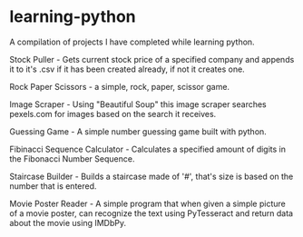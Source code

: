 # learning-python
A compilation of projects I have completed while learning python.

Stock Puller - Gets current stock price of a specified company and appends it to it's .csv if it has been created already, if not it creates one.

Rock Paper Scissors - a simple, rock, paper, scissor game.

Image Scraper - Using "Beautiful Soup" this image scraper searches pexels.com for images based on the search it receives.

Guessing Game - A simple number guessing game built with python.

Fibinacci Sequence Calculator - Calculates a specified amount of digits in the Fibonacci Number Sequence.

Staircase Builder - Builds a staircase made of '#', that's size is based on the number that is entered.
 
Movie Poster Reader - A simple program that when given a simple picture of a movie poster, can recognize the text using PyTesseract and return data about the movie using IMDbPy.
